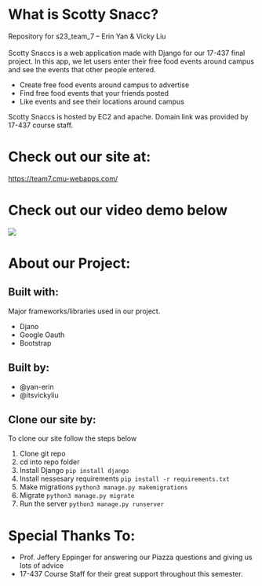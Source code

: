 
# What is Scotty Snacc?
Repository for s23_team_7 – Erin Yan & Vicky Liu </br> </br>
Scotty Snaccs is a web application made with Django for our 17-437 final project. In this app, we let users enter their free food events around campus and see the events that other people entered. </br>
<ul>
  <li>Create free food events around campus to advertise</li>
  <li>Find free food events that your friends posted </li>
  <li>Like events and see their locations around campus</li>
</ul>
Scotty Snaccs is hosted by EC2 and apache. Domain link was provided by 17-437 course staff.

# Check out our site at:
https://team7.cmu-webapps.com/
# Check out our video demo below
![](https://github.com/cmu-webapps/s23_team_7/blob/main/scottysnaccdemo.gif)

# About our Project:
## Built with:
Major frameworks/libraries used in our project.

* Djano
* Google Oauth
* Bootstrap
## Built by:
* @yan-erin
* @itsvickyliu

## Clone our site by:
To clone our site follow the steps below

  1. Clone git repo 
  2. cd into repo folder 
  3. Install Django `pip install django`
  4. Install nessesary requirements `pip install -r requirements.txt` 
  5. Make migrations `python3 manage.py makemigrations`
  6. Migrate `python3 manage.py migrate` 
  7. Run the server `python3 manage.py runserver`
# Special Thanks To:
* Prof. Jeffery Eppinger for answering our Piazza questions and giving us lots of advice
* 17-437 Course Staff for their great support throughout this semester.

